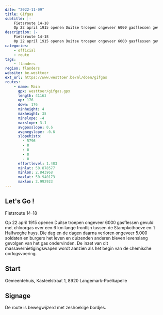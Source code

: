 ```yaml
---
date: "2022-11-09"
title: Gifgas
subtitle: |-
    Fietsroute 14-18
    Op 22 april 1915 openen Duitse troepen ongeveer 6000 gasflessen gevuld met chloorgas over een 6 km lange frontlijn tussen de Stampkothoeve en ‘t Halfweghe huys
description: |-
    Fietsroute 14-18
    Op 22 april 1915 openen Duitse troepen ongeveer 6000 gasflessen gevuld met chloorgas over een 6 km lange frontlijn tussen de Stampkothoeve en ‘t Halfweghe huys
categories:
    - official
    - route
tags:
    - flanders
region: flanders
website: be.westtoer
ext_url: https://www.westtoer.be/nl/doen/gifgas
routes:
    - name: Main
      gpx: westtoer/gifgas.gpx
      length: 41163
      up: 176
      down: 176
      minheight: 4
      maxheight: 38
      minslope: -4
      maxslope: 3.1
      avgposslope: 0.6
      avgnegslope: -0.6
      slopehisto:
        - 5796
        - 0
        - 0
        - 0
        - 0
      effortlevel: 1.483
      minlat: 50.878577
      minlon: 2.843968
      maxlat: 50.940173
      maxlon: 2.992923
---
```


## Let's Go ! 

Fietsroute 14-18

Op 22 april 1915 openen Duitse troepen ongeveer 6000 gasflessen gevuld met chloorgas over een 6 km lange frontlijn tussen de Stampkothoeve en ‘t Halfweghe huys. Die dag en de dagen daarna verloren ongeveer 5.000 soldaten en burgers het leven en duizenden anderen bleven levenslang gevolgen van het gas ondervinden. De inzet van dit massavernietigingswapen wordt aanzien als het begin van de chemische oorlogsvoering.

## Start

Gemeentehuis, Kasteelstraat 1, 8920 Langemark-Poelkapelle

## Signage

De route is bewegwijzerd met zeshoekige bordjes.
